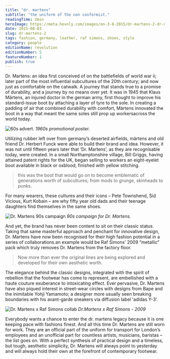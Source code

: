 ```yaml
---
title: "dr. martens"
subTitle: "the uniform of the non conformist."
readingTime: 2min
heroImage: https://meta.hevnly.com/images/on-3-8-2015/dr-martens-2-dr-martens-2-hero.jpg
date: 2015-08-03
slug: dr-martens-2
tags: fashion, germany, leather, raf simons, shoes, style
category: people
editionName: revolution
editionNumber: 5
featureNumber: 1
publish: true
---
```


Dr. Martens: an idea first conceived of on the battlefields of world war ii; later part of the most influential subcultures of the 20th century; and now just as comfortable on the catwalk. A journey that stands true to a promise of durability, and a journey by no means over yet. It was in 1945 that Klaus Märtens, an injured doctor in the german army, first thought to improve his standard-issue boot by attaching a layer of tyre to the sole. In creating a padding of air that combined durability with comfort, Märtens innovated the boot in a way that meant the same soles still prop up workersacross the world today.

![60s advert.](https://meta.hevnly.com/images/on-3-8-2015/dr-martens-2-image-13.jpg)
*1960s promotional poster.*

Utilizing rubber left over from germanyʼs deserted airfields, märtens and old friend Dr. Herbert Funck were able to build their brand and idea. However, it was not until fifteen years later that ‘Dr. Martens’, as they are recognisable today, were created. In a small Northamptonshire village, Bill Griggs, having attained patent rights for the UK, began selling to workers an eight-eyelet boot available in black or oxblood, finished with yellow stitching.

>this was the boot that would go on to become emblematic of generations worth of subcultures; from mods to grunge, skinheads to punks.

For many wearers, these cultures and their icons – Pete Townshend, Sid Vicious, Kurt Kobain – are why fifty year old dads and their teenage daughters find themselves in the same shoes.

![Dr. Martens 90s campaign](https://meta.hevnly.com/images/on-3-8-2015/dr-martens-2-image-32.jpg)
*90s campaign for Dr. Martens.*

And yet, the brand has never been content to sit on their classic status. Taking that same masterful approach and penchant for innovative design, Dr. Martens have now been recognised for their high fashion potential in a series of collaborations.an example would be Raf Simonsʼ 2009 “metallic” pack which truly removes Dr. Martens from the factory floor.

>Now more than ever the original lines are being explored and developed for their own aesthetic worth.

The elegance behind the classic designs, integrated with the spirit of rebellion that the footwear has come to represent, are embellished with a haute couture exuberance to intoxicating effect. Ever pervasive, Dr. Martens have also piqued interest in street-wear circles with designs from Bape and the inimitable Yohji Yamamoto; a designer more usually seen breaking boundaries with his avant-garde sneakers via diffusion label ʻadidas Y-3ʼ.

![Dr. Martens x Raf Simons collab](https://meta.hevnly.com/images/on-3-8-2015/dr-martens-2-image-42.jpg)
*Dr.Martens x Raf Simons - 2009*

Everybody wants a chance to enter the dr. martens legacy because it is one keeping pace with fashions finest. And all this time Dr. Martens are still worn for work. They are an official part of the uniform for transport for Londonʼs employees and an unofficial part for countless artists, musicians, baristas – the list goes on. With a perfect synthesis of practical design and a timeless, but tough, aesthetic simplicity, Dr. Martens will always point to yesterday and will always hold their own at the forefront of contemporary footwear.
